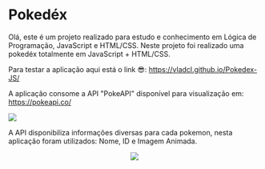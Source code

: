 # Pokedéx

Olá, este é um projeto realizado para estudo e conhecimento em Lógica de Programação, JavaScript e HTML/CSS. Neste projeto foi realizado uma pokedéx totalmente em JavaScript + HTML/CSS.  

Para testar a aplicação aqui está o link 😎: https://vladcl.github.io/Pokedex-JS/


A aplicação consome a API "PokeAPI" disponível para visualização em:
https://pokeapi.co/

<img src="https://cdn.discordapp.com/attachments/959574953764737084/999752201171906711/unknown.png">

A API disponibiliza informações diversas para cada pokemon, nesta aplicação foram utilizados: Nome, ID e Imagem Animada.

<div align="center">
<img align="center" src="https://cdn.discordapp.com/attachments/959574953764737084/999752513777573979/unknown.png">
</div>


